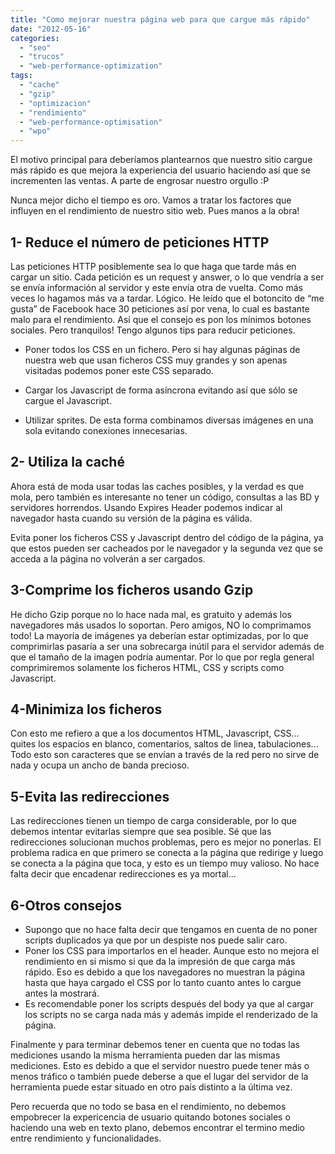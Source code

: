 ```yaml
---
title: "Como mejorar nuestra página web para que cargue más rápido"
date: "2012-05-16"
categories: 
  - "seo"
  - "trucos"
  - "web-performance-optimization"
tags: 
  - "cache"
  - "gzip"
  - "optimizacion"
  - "rendimiento"
  - "web-performance-optimisation"
  - "wpo"
---
```


El motivo principal para deberíamos plantearnos que nuestro sitio cargue más rápido es que mejora la experiencia del usuario haciendo así que se incrementen las ventas. A parte de engrosar nuestro orgullo :P

Nunca mejor dicho el tiempo es oro. Vamos a tratar los factores que influyen en el rendimiento de nuestro sitio web. Pues manos a la obra!

## 1- Reduce el número de peticiones HTTP

Las peticiones HTTP posiblemente sea lo que haga que tarde más en cargar un sitio. Cada petición es un request y answer, o lo que vendría a ser se envía información al servidor y este envía otra de vuelta. Como más veces lo hagamos más va a tardar. Lógico. He leído que el botoncito de “me gusta” de Facebook hace 30 peticiones así por vena, lo cual es bastante malo para el rendimiento. Así que el consejo es pon los mínimos botones sociales. Pero tranquilos! Tengo algunos tips para reducir peticiones.

- Poner todos los CSS en un fichero. Pero si hay algunas páginas de nuestra web que usan ficheros CSS muy grandes y son apenas visitadas podemos poner este CSS separado.
    

- Cargar los Javascript de forma asíncrona evitando así que sólo se cargue el Javascript.
    
- Utilizar sprites. De esta forma combinamos diversas imágenes en una sola evitando conexiones innecesarias.
    

## 2- Utiliza la caché

Ahora está de moda usar todas las caches posibles, y la verdad es que mola, pero también es interesante no tener un código, consultas a las BD y servidores horrendos. Usando Expires Header podemos indicar al navegador hasta cuando su versión de la página es válida.

Evita poner los ficheros CSS y Javascript dentro del código de la página, ya que estos pueden ser cacheados por le navegador y la segunda vez que se acceda a la página no volverán a ser cargados.

## 3-Comprime los ficheros usando Gzip

He dicho Gzip porque no lo hace nada mal, es gratuito y además los navegadores más usados lo soportan. Pero amigos, NO lo comprimamos todo! La mayoría de imágenes ya deberían estar optimizadas, por lo que comprimirlas pasaría a ser una sobrecarga inútil para el servidor además de que el tamaño de la imagen podría aumentar. Por lo que por regla general comprimiremos solamente los ficheros HTML, CSS y scripts como Javascript.

## 4-Minimiza los ficheros

Con esto me refiero a que a los documentos HTML, Javascript, CSS... quites los espacios en blanco, comentarios, saltos de linea, tabulaciones... Todo esto son caracteres que se envían a través de la red pero no sirve de nada y ocupa un ancho de banda precioso.

## 5-Evita las redirecciones

Las redirecciones tienen un tiempo de carga considerable, por lo que debemos intentar evitarlas siempre que sea posible. Sé que las redirecciones solucionan muchos problemas, pero es mejor no ponerlas. El problema radica en que primero se conecta a la página que redirige y luego se conecta a la página que toca, y esto es un tiempo muy valioso. No hace falta decir que encadenar redirecciones es ya mortal...

## 6-Otros consejos

- Supongo que no hace falta decir que tengamos en cuenta de no poner scripts duplicados ya que por un despiste nos puede salir caro.
- Poner los CSS para importarlos en el header. Aunque esto no mejora el rendimiento en si mismo si que da la impresión de que carga más rápido. Eso es debido a que los navegadores no muestran la página hasta que haya cargado el CSS por lo tanto cuanto antes lo cargue antes la mostrará.
- Es recomendable poner los scripts después del body ya que al cargar los scripts no se carga nada más y además impide el renderizado de la página.

Finalmente y para terminar debemos tener en cuenta que no todas las mediciones usando la misma herramienta pueden dar las mismas mediciones. Esto es debido a que el servidor nuestro puede tener más o menos tráfico o también puede deberse a que el lugar del servidor de la herramienta puede estar situado en otro país distinto a la última vez.

Pero recuerda que no todo se basa en el rendimiento, no debemos empobrecer la expericencia de usuario quitando botones sociales o haciendo una web en texto plano, debemos encontrar el termino medio entre rendimiento y funcionalidades.
